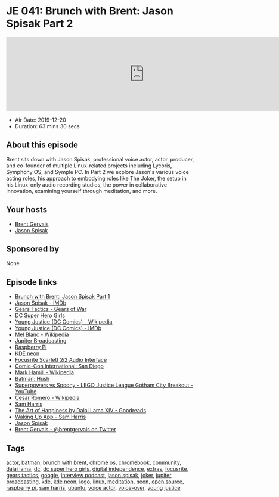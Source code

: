 # JE 041: Brunch with Brent: Jason Spisak Part 2

<iframe src="https://player.fireside.fm/v2/WTrMvATU+GPJQCBBm?theme=dark" width="740" height="200" frameborder="0" scrolling="no"></iframe>

* Air Date: 2019-12-20
* Duration: 63 mins 30 secs

## About this episode

Brent sits down with Jason Spisak, professional voice actor, actor, producer, and co-founder of multiple Linux-related projects including Lycoris, Symphony OS, and Symple PC. In Part 2 we explore Jason's various voice acting roles, his approach to embodying roles like The Joker, the setup in his Linux-only audio recording studios, the power in collaborative innovation, examining yourself through meditation, and more.

## Your hosts
* [Brent Gervais](https://extras.show/hosts/brent)
* [Jason Spisak](https://extras.show/guests/jason-spisak)

## Sponsored by

None



## Episode links

  * [Brunch with Brent: Jason Spisak Part 1](https://extras.show/40 "Brunch with Brent: Jason Spisak Part 1")
  * [Jason Spisak - IMDb](https://www.imdb.com/name/nm1032853/ "Jason Spisak - IMDb")
  * [Gears Tactics - Gears of War](https://www.gearstactics.com/ "Gears Tactics - Gears of War")
  * [DC Super Hero Girls](https://www.dcsuperherogirls.com/ "DC Super Hero Girls")
  * [Young Justice (DC Comics) - Wikipedia](https://en.wikipedia.org/wiki/Young_Justice "Young Justice \(DC Comics\) - Wikipedia")
  * [Young Justice (DC Comics) - IMDb](https://www.imdb.com/title/tt1641384/ "Young Justice \(DC Comics\) - IMDb")
  * [Mel Blanc - Wikipedia](https://en.wikipedia.org/wiki/Mel_Blanc "Mel Blanc - Wikipedia")
  * [Jupiter Broadcasting](https://www.jupiterbroadcasting.com/ "Jupiter Broadcasting")
  * [Raspberry Pi](https://www.raspberrypi.org/ "Raspberry Pi")
  * [KDE neon](https://neon.kde.org/ "KDE neon")
  * [Focusrite Scarlett 2i2 Audio Interface](https://focusrite.com/en/usb-audio-interface/scarlett/scarlett-2i2 "Focusrite Scarlett 2i2 Audio Interface")
  * [Comic-Con International: San Diego](https://www.comic-con.org/ "Comic-Con International: San Diego")
  * [Mark Hamill - Wikipedia](https://en.wikipedia.org/wiki/Mark_Hamill "Mark Hamill - Wikipedia")
  * [Batman: Hush](https://www.imdb.com/title/tt8752440/ "Batman: Hush")
  * [Superpowers vs Spoony - LEGO Justice League Gotham City Breakout - YouTube](https://www.youtube.com/watch?v=kdyqHmxRVkE "Superpowers vs Spoony - LEGO Justice League Gotham City Breakout - YouTube")
  * [Cesar Romero - Wikipedia](https://en.wikipedia.org/wiki/Cesar_Romero "Cesar Romero - Wikipedia")
  * [Sam Harris](https://samharris.org/ "Sam Harris")
  * [The Art of Happiness by Dalai Lama XIV - Goodreads](https://www.goodreads.com/book/show/38210.The_Art_of_Happiness "The Art of Happiness  by Dalai Lama XIV - Goodreads")
  * [Waking Up App - Sam Harris](https://wakingup.com/ "Waking Up App - Sam Harris")
  * [Jason Spisak](http://www.jasonspisak.com/ "Jason Spisak")
  * [Brent Gervais - @brentgervais on Twitter](https://twitter.com/brentgervais "Brent Gervais - @brentgervais on Twitter")



## Tags

[actor](https://extras.show/tags/actor), [batman](https://extras.show/tags/batman), [brunch with brent](https://extras.show/tags/brunch%20with%20brent), [chrome os](https://extras.show/tags/chrome%20os), [chromebook](https://extras.show/tags/chromebook), [community](https://extras.show/tags/community), [dalai lama](https://extras.show/tags/dalai%20lama), [dc](https://extras.show/tags/dc), [dc super hero girls](https://extras.show/tags/dc%20super%20hero%20girls), [digital independence](https://extras.show/tags/digital%20independence), [extras](https://extras.show/tags/extras), [focusrite](https://extras.show/tags/focusrite), [gears tactics](https://extras.show/tags/gears%20tactics), [google](https://extras.show/tags/google), [interview podcast](https://extras.show/tags/interview%20podcast), [jason spisak](https://extras.show/tags/jason%20spisak), [joker](https://extras.show/tags/joker), [jupiter broadcasting](https://extras.show/tags/jupiter%20broadcasting), [kde](https://extras.show/tags/kde), [kde neon](https://extras.show/tags/kde%20neon), [lego](https://extras.show/tags/lego), [linux](https://extras.show/tags/linux), [meditation](https://extras.show/tags/meditation), [neon](https://extras.show/tags/neon), [open source](https://extras.show/tags/open%20source), [raspberry pi](https://extras.show/tags/raspberry%20pi), [sam harris](https://extras.show/tags/sam%20harris), [ubuntu](https://extras.show/tags/ubuntu), [voice actor](https://extras.show/tags/voice%20actor), [voice-over](https://extras.show/tags/voice-over), [young justice](https://extras.show/tags/young%20justice)